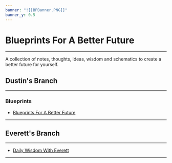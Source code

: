 ```yaml
---
banner: "![[BPBanner.PNG]]"
banner_y: 0.5
---
```

# Blueprints For A Better Future 

---

A collection of notes, thoughts, ideas, wisdom and schematics to create a better future for yourself.

## Dustin's Branch

---

### Blueprints

- [Blueprints For A Better Future](Dustins%20Branch/Blueprints/Blueprints%20For%20A%20Better%20Future.md)

---

## Everett's Branch

---

- [Daily Wisdom With Everett](Everetts%20Branch/Daily%20Wisdom%20With%20Everett.md)

---
